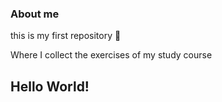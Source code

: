 ### About me
this is my first repository 🖖

Where I collect the exercises of my study course
## Hello World!
